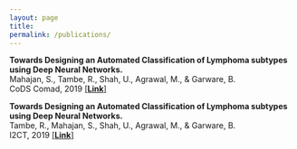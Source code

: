 ```yaml
---
layout: page
title: 
permalink: /publications/
---
```


**Towards Designing an Automated Classification of Lymphoma subtypes using Deep Neural Networks.**<br> 
Mahajan, S., Tambe, R., Shah, U., Agrawal, M., & Garware, B.<br>
CoDS Comad, 2019 [[**Link**]](https://dl.acm.org/doi/abs/10.1145/3297001.3297019) <br>




**Towards Designing an Automated Classification of Lymphoma subtypes using Deep Neural Networks.** <br> 
Tambe, R., Mahajan, S., Shah, U., Agrawal, M., & Garware, B.<br>
I2CT, 2019 [[**Link**]](https://ieeexplore.ieee.org/abstract/document/9033555) <br>


